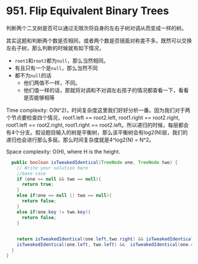# 951. Flip Equivalent Binary Trees

判断两个二叉树是否可以通过无限次将自身的左右子树对调从而变成一样的树。

其实这题和判断两个数是否相同，或者两个数是否镜面对称差不多。既然可以交换左右子树，那么判断的时候就有如下情况，
+ `root1`和`root2`都为`null`，那么当然相同。
+ 有且只有一个是`null`，那么当然不同
+ 都不为`null`的话
  + 他们两值不一样，不同。
  + 他们值一样的话，那就将对调和不对调左右孩子的情况都查看一下，看看是否能够相等


Time complexity: O(N^2)，时间复杂度这里我们好好分析一番。因为我们对于两个节点要检查四个情况，root1.left == root2.left, root1.right == root2.right, root1.left == root2.right, root1.right == root2.left。所以递归的时候，每层都会有4个分支。假设题目输入的树是平衡树，那么该平衡树会有log2(N)层，我们的递归也会进行那么多层。那么时间复杂度就是4^log2(N) = N^2。

Space complexity: O(H), where H is the height.

```java
  public boolean isTweakedIdentical(TreeNode one, TreeNode two) {
    // Write your solution here
    //base case
    if (one == null && two == null){
      return true;
    }
    else if(one == null || two == null){
      return false;
    }
    else if(one.key != two.key){
      return false;
    }

    
    return isTweakedIdentical(one.left,two.right) && isTweakedIdentical(one.right,two.left) || 
    isTweakedIdentical(one.left, two.left) &&  isTweakedIdentical(one.right, two.right);  
  }
}

```